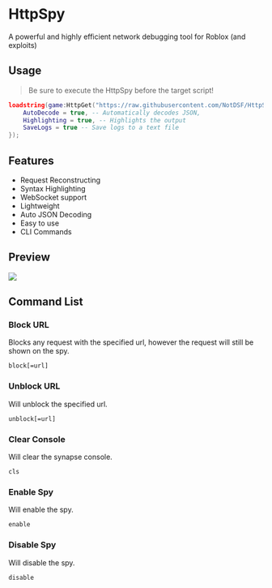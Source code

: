 # HttpSpy
A powerful and highly efficient network debugging tool for Roblox (and exploits)

## Usage
> Be sure to execute the HttpSpy before the target script!
```lua
loadstring(game:HttpGet("https://raw.githubusercontent.com/NotDSF/HttpSpy/main/init.lua"))({
    AutoDecode = true, -- Automatically decodes JSON,
    Highlighting = true, -- Highlights the output
    SaveLogs = true -- Save logs to a text file
});
```

## Features
- Request Reconstructing
- Syntax Highlighting
- WebSocket support
- Lightweight
- Auto JSON Decoding
- Easy to use
- CLI Commands

## Preview
![](https://i.imgur.com/hnnMiLA.png)

## Command List

### Block URL
Blocks any request with the specified url, however the request will still be shown on the spy.
```
block[=url]
```

### Unblock URL
Will unblock the specified url.
```
unblock[=url]
```

### Clear Console
Will clear the synapse console.
```
cls
```

### Enable Spy
Will enable the spy.
```
enable
```

### Disable Spy
Will disable the spy.
```
disable
```
